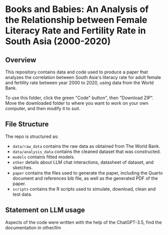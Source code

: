 # Books and Babies: An Analysis of the Relationship between Female Literacy Rate and Fertility Rate in South Asia (2000-2020)

## Overview

This repository contains data and code used to produce a paper that analyzes the correlation between South Asia's literacy rate for adult female and fertility rate between year 2000 to 2020, using data from the World Bank.

To use this folder, click the green "Code" button", then "Download ZIP". Move the downloaded folder to where you want to work on your own computer, and then modify it to suit.

## File Structure

The repo is structured as:

-   `data/raw_data` contains the raw data as obtained from The World Bank.
-   `data/analysis_data` contains the cleaned dataset that was constructed.
-   `models` contains fitted models. 
-   `other` details about LLM chat interactions, datasheet of dataset, and sketches.
-   `paper` contains the files used to generate the paper, including the Quarto document and references bib file, as well as the generated PDF of the paper. 
-   `scripts` contains the R scripts used to simulate, download, clean and test data.

## Statement on LLM usage
Aspects of the code were written with the help of the ChatGPT-3.5, find the documentation in other/llm